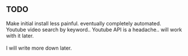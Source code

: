 TODO
------
Make initial install less painful. eventually completely automated.<br>
Youtube video search by keyword.. Youtube API is a headache.. will work with it later.<br>
<br>
I will write more down later.
